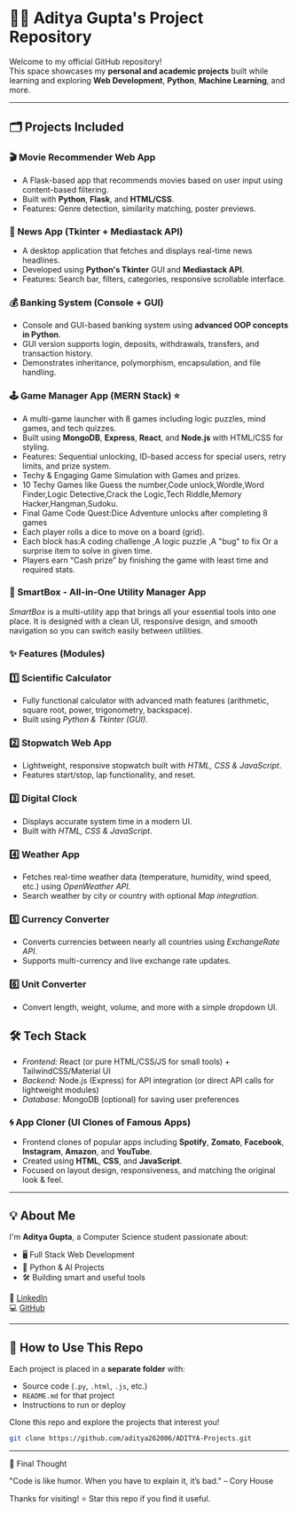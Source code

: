 # 👨‍💻 Aditya Gupta's Project Repository

Welcome to my official GitHub repository!  
This space showcases my **personal and academic projects** built while learning and exploring **Web Development**, **Python**, **Machine Learning**, and more.

---

## 🗂️ Projects Included

### 🎬 Movie Recommender Web App
- A Flask-based app that recommends movies based on user input using content-based filtering.
- Built with **Python**, **Flask**, and **HTML/CSS**.
- Features: Genre detection, similarity matching, poster previews.

### 📰 News App (Tkinter + Mediastack API)
- A desktop application that fetches and displays real-time news headlines.
- Developed using **Python's Tkinter** GUI and **Mediastack API**.
- Features: Search bar, filters, categories, responsive scrollable interface.

### 💰 Banking System (Console + GUI)
- Console and GUI-based banking system using **advanced OOP concepts in Python**.
- GUI version supports login, deposits, withdrawals, transfers, and transaction history.
- Demonstrates inheritance, polymorphism, encapsulation, and file handling.

### 🕹️ Game Manager App (MERN Stack) ⭐
- A multi-game launcher with 8 games including logic puzzles, mind games, and tech quizzes.
- Built using **MongoDB**, **Express**, **React**, and **Node.js** with HTML/CSS for styling.
- Features: Sequential unlocking, ID-based access for special users, retry limits, and prize system.
- Techy & Engaging Game Simulation with Games and prizes.
- 10 Techy Games like Guess the number,Code unlock,Wordle,Word Finder,Logic Detective,Crack the Logic,Tech Riddle,Memory Hacker,Hangman,Sudoku.
- Final Game Code Quest:Dice Adventure unlocks after completing 8 games 
- Each player rolls a dice to move on a board (grid).
- Each block has:A coding challenge ,A logic puzzle ,A "bug" to fix Or a surprise item to solve in given time.
- Players earn “Cash prize” by finishing the game with least time and required stats.

### 🌟 SmartBox - All-in-One Utility Manager App  

*SmartBox* is a multi-utility app that brings all your essential tools into one place. It is designed with a clean UI, responsive design, and smooth navigation so you can switch easily between utilities.  
### ✨ Features (Modules)  

### 1️⃣ Scientific Calculator  
- Fully functional calculator with advanced math features (arithmetic, square root, power, trigonometry, backspace).  
- Built using *Python & Tkinter (GUI)*.  

### 2️⃣ Stopwatch Web App  
- Lightweight, responsive stopwatch built with *HTML, CSS & JavaScript*.  
- Features start/stop, lap functionality, and reset.  

### 3️⃣ Digital Clock  
- Displays accurate system time in a modern UI.  
- Built with *HTML, CSS & JavaScript*.  

### 4️⃣ Weather App  
- Fetches real-time weather data (temperature, humidity, wind speed, etc.) using *OpenWeather API*.  
- Search weather by city or country with optional *Map integration*.  

### 5️⃣ Currency Converter  
- Converts currencies between nearly all countries using *ExchangeRate API*.  
- Supports multi-currency and live exchange rate updates.  

### 6️⃣ Unit Converter
- Convert length, weight, volume, and more with a simple dropdown UI.  
  
## 🛠 Tech Stack  
- *Frontend:* React (or pure HTML/CSS/JS for small tools) + TailwindCSS/Material UI  
- *Backend:* Node.js (Express) for API integration (or direct API calls for lightweight modules)  
- *Database:* MongoDB (optional) for saving user preferences  

### 🌀 App Cloner (UI Clones of Famous Apps)
- Frontend clones of popular apps including **Spotify**, **Zomato**, **Facebook**, **Instagram**, **Amazon**, and **YouTube**.
- Created using **HTML**, **CSS**, and **JavaScript**.
- Focused on layout design, responsiveness, and matching the original look & feel.

---

## 💡 About Me

I'm **Aditya Gupta**, a Computer Science student passionate about:
- 🖥️ Full Stack Web Development
- 🤖 Python & AI Projects
- 🛠️ Building smart and useful tools

🔗 [LinkedIn](https://www.linkedin.com/in/aditya-gupta-a2685b312)  
💻 [GitHub](https://github.com/aditya262006)

---

## 📝 How to Use This Repo

Each project is placed in a **separate folder** with:
- Source code (`.py`, `.html`, `.js`, etc.)
- `README.md` for that project
- Instructions to run or deploy

Clone this repo and explore the projects that interest you!

```bash
git clone https://github.com/aditya262006/ADITYA-Projects.git
```
--- 

🧠 Final Thought

"Code is like humor. When you have to explain it, it’s bad." – Cory House

Thanks for visiting! ⭐ Star this repo if you find it useful.

